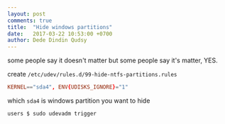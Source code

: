 ```yaml
---
layout: post
comments: true
title:  "Hide windows partitions"
date:   2017-03-22 10:53:00 +0700
author: Dede Dindin Qudsy
---
```

some people say it doesn't matter but some people say it's matter, YES.

create ``/etc/udev/rules.d/99-hide-ntfs-partitions.rules``
```conf
KERNEL=="sda4", ENV{UDISKS_IGNORE}="1" 
```

which `sda4` is windows partition you want to hide

```shell_session
users $ sudo udevadm trigger 
```

